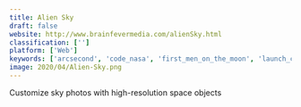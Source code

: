 ```yaml
---
title: Alien Sky
draft: false 
website: http://www.brainfevermedia.com/alienSky.html
classification: ['']
platform: ['Web']
keywords: ['arcsecond', 'code_nasa', 'first_men_on_the_moon', 'launch_console', 'nasa_app', 'open_nasa', 'openmct_by_nasa', 'rocket_watch', 'slow_factory', 'wtf_nasa']
image: 2020/04/Alien-Sky.png
---
```

Customize sky photos with high-resolution space objects